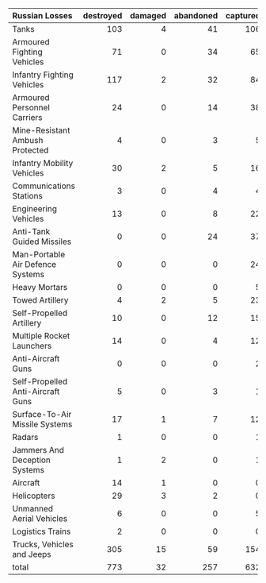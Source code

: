 | Russian Losses                    |   destroyed |   damaged |   abandoned |   captured |   total |
|:----------------------------------|------------:|----------:|------------:|-----------:|--------:|
| Tanks                             |         103 |         4 |          41 |        106 |     254 |
| Armoured Fighting Vehicles        |          71 |         0 |          34 |         65 |     170 |
| Infantry Fighting Vehicles        |         117 |         2 |          32 |         84 |     235 |
| Armoured Personnel Carriers       |          24 |         0 |          14 |         38 |      76 |
| Mine-Resistant Ambush Protected   |           4 |         0 |           3 |          5 |      12 |
| Infantry Mobility Vehicles        |          30 |         2 |           5 |         16 |      53 |
| Communications Stations           |           3 |         0 |           4 |          4 |      11 |
| Engineering Vehicles              |          13 |         0 |           8 |         22 |      43 |
| Anti-Tank Guided Missiles         |           0 |         0 |          24 |         37 |      61 |
| Man-Portable Air Defence Systems  |           0 |         0 |           0 |         24 |      24 |
| Heavy Mortars                     |           0 |         0 |           0 |          5 |       5 |
| Towed Artillery                   |           4 |         2 |           5 |         23 |      34 |
| Self-Propelled Artillery          |          10 |         0 |          12 |         15 |      37 |
| Multiple Rocket Launchers         |          14 |         0 |           4 |         12 |      30 |
| Anti-Aircraft Guns                |           0 |         0 |           0 |          2 |       2 |
| Self-Propelled Anti-Aircraft Guns |           5 |         0 |           3 |          1 |       9 |
| Surface-To-Air Missile Systems    |          17 |         1 |           7 |         12 |      37 |
| Radars                            |           1 |         0 |           0 |          1 |       2 |
| Jammers And Deception Systems     |           1 |         2 |           0 |          1 |       4 |
| Aircraft                          |          14 |         1 |           0 |          0 |      15 |
| Helicopters                       |          29 |         3 |           2 |          0 |      34 |
| Unmanned Aerial Vehicles          |           6 |         0 |           0 |          5 |      11 |
| Logistics Trains                  |           2 |         0 |           0 |          0 |       2 |
| Trucks, Vehicles and Jeeps        |         305 |        15 |          59 |        154 |     533 |
| total                             |         773 |        32 |         257 |        632 |    1694 |